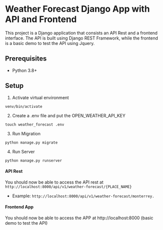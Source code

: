 # Weather Forecast Django App with API and Frontend

This project is a Django application that consists an API Rest and a frontend interface. The API is built using Django REST Framework, while the frontend is a basic demo to test the API using Jquery.



## Prerequisites

- Python 3.8+

## Setup

1. Activate virtual environment
```
venv/bin/activate
```
2. Create a .env file and put the OPEN_WEATHER_API_KEY
```
touch weather_forecast .env
```
3. Run Migration
```
python manage.py migrate
```
4. Run Server
```
python manage.py runserver
```
#### API Rest
You should now be able to access the API rest at
```http://localhost:8000/api/v1/weather-forecast/{PLACE_NAME}```
* Example: 
``` http://localhost:8000/api/v1/weather-forecast/monterrey. ```

#### Frontend App
You should now be able to access the APP at http://localhost:8000 (basic demo to test the API)
